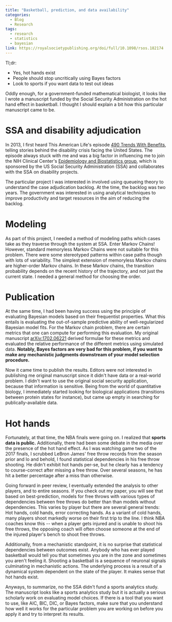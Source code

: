 ```yaml
---
title: "Basketball, prediction, and data availability"
categories:
  - Blog
  - Research
tags:
  - research
  - statistics
  - bayesian
link: https://royalsocietypublishing.org/doi/full/10.1098/rsos.182174
---
```


Tl;dr: 
* Yes, hot hands exist
* People should stop uncritically using Bayes factors
* Look to sports if you want data to test out ideas

Oddly enough, for a government-funded mathematical biologist, it looks like I wrote a manuscript funded by the Social Security Administration on the hot hand effect in basketball. I thought I should explain a bit how this particular manuscript came to be.

# SSA and disability adjudication

In 2013, I first heard This American Life's episode [490 Trends With Benefits](https://www.thisamericanlife.org/490/trends-with-benefits), telling stories behind the disability crisis facing the United States. The episode always stuck with me and was a big factor in influencing me to join the NIH Clinical Center's [Epidemiology and Biostatistics group](https://clinicalcenter.nih.gov/rmd/eb/ebstaff.html), which is sponsored by the US Social Security Administration (SSA) and collaborates with the SSA on disability projects.

The particular project I was interested in involved using queueing theory to understand the case adjudication backlog. At the time, the backlog was two years. The government was interested in using analytical techniques to improve productivity and target resources in the aim of reducing the backlog.

# Modeling

As part of this project, I needed a method of modeling paths which cases take as they traverse through the system at SSA. Enter Markov Chains! However, standard memoryless Markov Chains were not suitable for this problem. There were some stereotyped patterns within case paths though with lots of variability. The simplest extension of memoryless Markov chains are higher-order Markov chains. In these Markov chains, the transition probability depends on the recent history of the trajectory, and not just the current state. I needed a general method for choosing the order.

# Publication

At the same time, I had been having success using the principle of evaluating Bayesian models based on their frequentist properties. What this entails is evaluating the out-of-sample predictive ability of well-regularized Bayesian model fits. For the Markov chain problem, there are certain metrics that one can compute for performing this evaluation. My original manuscript [arXiv:1702.06221](https://arxiv.org/abs/1702.06221) derived formulae for these metrics and evaluated the relative performance of the different metrics using simulated data.
**Notably, Bayes factors are very bad for this problem, if you want to make any mechanistic judgments downstream of your model selection procedure.**

Now it came time to publish the results. Editors were not interested in publishing me original manuscript since it didn't have data or a real-world problem. I didn't want to use the original social security application, because that information is sensitive. Being from the world of quantitative biology, I immediately started looking for biological applications (transitions between protein states for instance), but came up empty in searching for publically-available data.

# Hot hands

Fortunately, at that time, the NBA finals were going on. I realized that **sports data is public.** Additionally, there had been some debate in the media over the presence of the hot hand effect. As I was watching game two of the 2017 finals, I scrubbed LeBron James' free throw records from the season prior and lo and behold, I found statistical dependencies in his free throw shooting. He didn't exhibit hot hands per-se, but he clearly has a tendency to course-correct after missing a free throw. Over several seasons, he has hit a better percentage after a miss than otherwise.

Going forward in peer review, I eventually extended the analysis to other players, and to entire seasons. If you check out my paper, you will see that based on best-prediction, models for free throws with various types of dependencies between free throws do better than than models without dependencies. This varies by player but there are several general trends: Hot hands, cold hands, error correcting hands. As a variant of cold hands, many players shoot markedly worse on their first trip to the line. I think NBA coaches know this -- when a player gets injured and is unable to shoot his free throws, the opposing coach will often choose someone at the end of the injured player's bench to shoot free throws.

Additionally, from a mechanistic standpoint, it is no surprise that statistical dependencies between outcomes exist. Anybody who has ever played basketball would tell you that sometimes you are in the zone and sometimes you aren't feeling it. Shooting a basketball is a sequence of neuronal signals culminating in mechanistic actions. The underlying process is a result of a dynamical system dependent on the state of the player. It makes sense that hot hands exist.

Anyways, to summarize, no the SSA didn't fund a sports analytics study. The manuscript looks like a sports analytics study but it is actually a serious scholarly work on evaluating model choices. If there is a tool that you want to use, like AIC, BIC, DIC, or Bayes factors, make sure that you understand how well it works for the particular problem you are working on before you apply it and try to interpret its results.